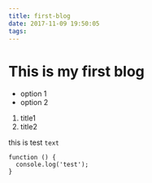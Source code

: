 ```yaml
---
title: first-blog
date: 2017-11-09 19:50:05
tags:
---
```


# This is my first blog

- option 1
- option 2

1. title1
2. title2

this is test `text`

```
function () {
  console.log('test');
}
```
